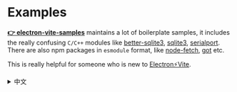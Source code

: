 # Examples

**[👉 electron-vite-samples](https://github.com/caoxiemeihao/electron-vite-samples)** maintains a lot of boilerplate samples, it includes the really confusing `C/C++` modules like [better-sqlite3](https://www.npmjs.com/package/better-sqlite3), [sqlite3](https://www.npmjs.com/package/sqlite3), [serialport](https://www.npmjs.com/package/serialport). There are also npm packages in `esmodule` format, like [node-fetch](https://www.npmjs.com/package/node-fetch), [got](https://www.npmjs.com/package/got) etc.

This is really helpful for someone who is new to [Electron⚡️Vite](https://github.com/electron-vite).

<details>
  <summary>中文</summary>
  <p><a target="_blank" href="https://github.com/caoxiemeihao/electron-vite-samples">👉 electron-vite-samples</a> 维护了很多样板示例, 它包括让人非常困扰的 <code>C/C++</code> 模块像 <a target="_blank" href="https://www.npmjs.com/package/better-sqlite3">better-sqlite3</a>, <a target="_blank" href="https://www.npmjs.com/package/sqlite3">sqlite3</a>, <a target="_blank" href="https://www.npmjs.com/package/serialport">serialport</a>。 还有 <code>esmodule</code> 格式的 npm 包像 <a target="_blank" href="https://www.npmjs.com/package/node-fetch">node-fetch</a>, <a target="_blank" href="https://www.npmjs.com/package/got">got</a> 等等。</p>

  <p>这对一个 <a target="_blank" href="https://github.com/electron-vite">Electron⚡️Vite</a> 新手来说非常的有帮助。</p>
</details>

